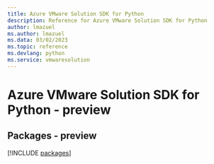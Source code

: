 ```yaml
---
title: Azure VMware Solution SDK for Python
description: Reference for Azure VMware Solution SDK for Python
author: lmazuel
ms.author: lmazuel
ms.data: 03/02/2023
ms.topic: reference
ms.devlang: python
ms.service: vmwaresolution
---
```

# Azure VMware Solution SDK for Python - preview
## Packages - preview
[!INCLUDE [packages](vmware-solution-index.md)]